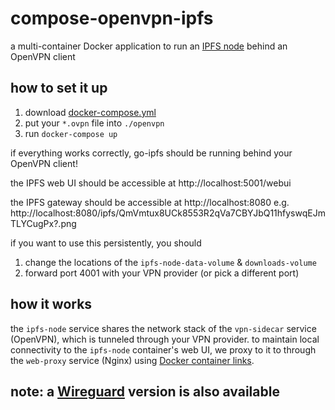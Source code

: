 # compose-openvpn-ipfs

a multi-container Docker application to run an [IPFS node](https://hub.docker.com/r/linuxserver/ipfs) behind an OpenVPN client

## how to set it up

1. download [docker-compose.yml](/docker-compose.yml)
1. put your `*.ovpn` file into `./openvpn`
1. run `docker-compose up`

if everything works correctly, go-ipfs should be running behind your OpenVPN client!

the IPFS web UI should be accessible at http://localhost:5001/webui

the IPFS gateway should be accessible at http://localhost:8080 e.g. http://localhost:8080/ipfs/QmVmtux8UCk8553R2qVa7CBYJbQ11hfyswqEJmTLYCugPx?.png

if you want to use this persistently, you should
1. change the locations of the `ipfs-node-data-volume` & `downloads-volume`
1. forward port 4001 with your VPN provider (or pick a different port)

## how it works

the `ipfs-node` service shares the network stack of the `vpn-sidecar` service (OpenVPN), which is tunneled through your VPN provider. to maintain local connectivity to the `ipfs-node` container's web UI, we proxy to it to through the `web-proxy` service (Nginx) using [Docker container links](https://docs.docker.com/network/links/).

## note: a [Wireguard](https://github.com/master-hax/compose-wireguard-ipfs) version is also available
